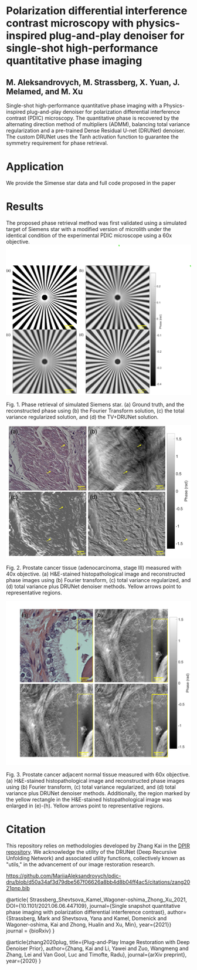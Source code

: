 # Polarization differential interference contrast microscopy with physics-inspired plug-and-play denoiser for single-shot high-performance quantitative phase imaging
## M. Aleksandrovych, M. Strassberg, X. Yuan, J. Melamed, and M. Xu

Single-shot high-performance quantitative phase imaging with a Physics-inspired plug-and-play denoiser for polarization differential interference contrast (PDIC) microscopy. The quantitative phase is recovered by the alternating direction method of multipliers (ADMM), balancing total variance regularization and a pre-trained Dense Residual U-net (DRUNet) denoiser. The custom DRUNet uses the Tanh activation function to guarantee the symmetry requirement for phase retrieval.

# Application
We provide the Simense star data and full code proposed in the paper
# Results
The proposed phase retrieval method was first validated using a simulated target of Siemens star with a modified version of microlith  under the identical condition of the experimental PDIC microscope using a 60x objective. 
![Alt text](results/simens_all.png "Fig. 1. Phase retrieval of simulated Siemens star. (a) Ground truth, and the reconstructed phase using (b) the Fourier Transform solution, (c) the total variance regularized solution, and (d) the TV+DRUNet solution.")

Fig. 1. Phase retrieval of simulated Siemens star. (a) Ground truth, and the reconstructed phase using (b) the Fourier Transform solution, (c) the total variance regularized solution, and (d) the TV+DRUNet solution.

![Alt text](results/40x-cancer-tissue.jpg "Fig. 2. Prostate cancer tissue (adenocarcinoma, stage III) measured with 40x objective. (a) H&E-stained histopathological image and reconstructed phase images using (b) Fourier transform, (c) total variance regularized, and (d) total variance plus DRUNet denoiser methods. Yellow arrows point to representative regions.")

Fig. 2. Prostate cancer tissue (adenocarcinoma, stage III) measured with 40x objective. (a) H&E-stained histopathological image and reconstructed phase images using (b) Fourier transform, (c) total variance regularized, and (d) total variance plus DRUNet denoiser methods. Yellow arrows point to representative regions.


![Alt text](results/60x-cancer-tissue.png "Fig. 3. Prostate cancer adjacent normal tissue measured with 60x objective. (a) H&E-stained histopathological image and reconstructed phase images using (b) Fourier transform, (c) total variance regularized, and (d) total variance plus DRUNet denoiser methods. Additionally, the region marked by the yellow rectangle in the H&E-stained histopathological image was enlarged in (e)-(h). Yellow arrows point to representative regions.")

Fig. 3. Prostate cancer adjacent normal tissue measured with 60x objective. (a) H&E-stained histopathological image and reconstructed phase images using (b) Fourier transform, (c) total variance regularized, and (d) total variance plus DRUNet denoiser methods. Additionally, the region marked by the yellow rectangle in the H&E-stained histopathological image was enlarged in (e)-(h). Yellow arrows point to representative regions.

# Citation

This repository relies on methodologies developed by Zhang Kai in the [DPIR repository](https://github.com/cszn/DPIR). We acknowledge the utility of the DRUNet (Deep Recursive Unfolding Network) and associated utility functions, collectively known as "utils," in the advancement of our image restoration research.

https://github.com/MariiaAleksandrovych/pdic-dru/blob/d50a34af3d79dbe567f06626a8bb4d8b04ff4ac5/citations/zang2021pnp.bib

@article{
	Strassberg_Shevtsova_Kamel_Wagoner-oshima_Zhong_Xu_2021, 
 	DOI={10.1101/2021.06.06.447109}, 
  	journal={Single snapshot quantitative phase imaging with polarization differential interference contrast}, 
   	author={Strassberg, Mark and Shevtsova, Yana and Kamel, Domenick and Wagoner-oshima, Kai and Zhong, Hualin and Xu, Min}, 
    	year={2021}} 	
     	journal = {bioRxiv}
}

@article{zhang2020plug,
title={Plug-and-Play Image Restoration with Deep Denoiser Prior},
author={Zhang, Kai and Li, Yawei and Zuo, Wangmeng and Zhang, Lei and Van Gool, Luc and Timofte, Radu},
journal={arXiv preprint},
year={2020}
}
